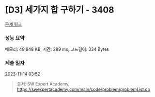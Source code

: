 # [D3] 세가지 합 구하기 - 3408 

[문제 링크](https://swexpertacademy.com/main/code/problem/problemDetail.do?contestProbId=AWEbPukqySUDFAWs) 

### 성능 요약

메모리: 49,948 KB, 시간: 289 ms, 코드길이: 334 Bytes

### 제출 일자

2023-11-14 03:52



> 출처: SW Expert Academy, https://swexpertacademy.com/main/code/problem/problemList.do